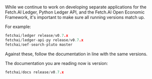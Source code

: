 While we continue to work on developing separate applications for the Fetch.AI Ledger, Python Ledger API, and the Fetch.AI Open Economic Framework, it's important to make sure all running versions match up.

For example:

``` c++
fetchai/ledger release/v0.7.x
fetchai/ledger-api-py release/v0.7.x
fetchai/oef-search-pluto master
```

Against these, follow the documentation in line with the same versions.

The documentation you are reading now is version:

``` c++
fetchai/docs release/v0.7.x
```

<br/>
